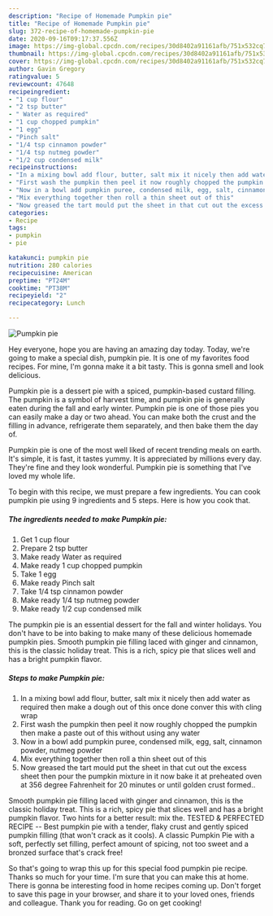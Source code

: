 ```yaml
---
description: "Recipe of Homemade Pumpkin pie"
title: "Recipe of Homemade Pumpkin pie"
slug: 372-recipe-of-homemade-pumpkin-pie
date: 2020-09-16T09:17:37.556Z
image: https://img-global.cpcdn.com/recipes/30d8402a91161afb/751x532cq70/pumpkin-pie-recipe-main-photo.jpg
thumbnail: https://img-global.cpcdn.com/recipes/30d8402a91161afb/751x532cq70/pumpkin-pie-recipe-main-photo.jpg
cover: https://img-global.cpcdn.com/recipes/30d8402a91161afb/751x532cq70/pumpkin-pie-recipe-main-photo.jpg
author: Gavin Gregory
ratingvalue: 5
reviewcount: 47648
recipeingredient:
- "1 cup flour"
- "2 tsp butter"
- " Water as required"
- "1 cup chopped pumpkin"
- "1 egg"
- "Pinch salt"
- "1/4 tsp cinnamon powder"
- "1/4 tsp nutmeg powder"
- "1/2 cup condensed milk"
recipeinstructions:
- "In a mixing bowl add flour, butter, salt mix it nicely then add water as required then make a dough out of this once done conver this with cling wrap"
- "First wash the pumpkin then peel it now roughly chopped the pumpkin then make a paste out of this without using any water"
- "Now in a bowl add pumpkin puree, condensed milk, egg, salt, cinnamon powder, nutmeg powder"
- "Mix everything together then roll a thin sheet out of this"
- "Now greased the tart mould put the sheet in that cut out the excess sheet then pour the pumpkin mixture in it now bake it at preheated oven at 356 degree Fahrenheit for 20 minutes or until golden crust formed.."
categories:
- Recipe
tags:
- pumpkin
- pie

katakunci: pumpkin pie 
nutrition: 280 calories
recipecuisine: American
preptime: "PT24M"
cooktime: "PT38M"
recipeyield: "2"
recipecategory: Lunch

---
```



![Pumpkin pie](https://img-global.cpcdn.com/recipes/30d8402a91161afb/751x532cq70/pumpkin-pie-recipe-main-photo.jpg)

Hey everyone, hope you are having an amazing day today. Today, we're going to make a special dish, pumpkin pie. It is one of my favorites food recipes. For mine, I'm gonna make it a bit tasty. This is gonna smell and look delicious.

Pumpkin pie is a dessert pie with a spiced, pumpkin-based custard filling. The pumpkin is a symbol of harvest time, and pumpkin pie is generally eaten during the fall and early winter. Pumpkin pie is one of those pies you can easily make a day or two ahead. You can make both the crust and the filling in advance, refrigerate them separately, and then bake them the day of.

Pumpkin pie is one of the most well liked of recent trending meals on earth. It's simple, it is fast, it tastes yummy. It is appreciated by millions every day. They're fine and they look wonderful. Pumpkin pie is something that I've loved my whole life.


To begin with this recipe, we must prepare a few ingredients. You can cook pumpkin pie using 9 ingredients and 5 steps. Here is how you cook that.

<!--inarticleads1-->

##### The ingredients needed to make Pumpkin pie:

1. Get 1 cup flour
1. Prepare 2 tsp butter
1. Make ready  Water as required
1. Make ready 1 cup chopped pumpkin
1. Take 1 egg
1. Make ready Pinch salt
1. Take 1/4 tsp cinnamon powder
1. Make ready 1/4 tsp nutmeg powder
1. Make ready 1/2 cup condensed milk


The pumpkin pie is an essential dessert for the fall and winter holidays. You don&#39;t have to be into baking to make many of these delicious homemade pumpkin pies. Smooth pumpkin pie filling laced with ginger and cinnamon, this is the classic holiday treat. This is a rich, spicy pie that slices well and has a bright pumpkin flavor. 

<!--inarticleads2-->

##### Steps to make Pumpkin pie:

1. In a mixing bowl add flour, butter, salt mix it nicely then add water as required then make a dough out of this once done conver this with cling wrap
1. First wash the pumpkin then peel it now roughly chopped the pumpkin then make a paste out of this without using any water
1. Now in a bowl add pumpkin puree, condensed milk, egg, salt, cinnamon powder, nutmeg powder
1. Mix everything together then roll a thin sheet out of this
1. Now greased the tart mould put the sheet in that cut out the excess sheet then pour the pumpkin mixture in it now bake it at preheated oven at 356 degree Fahrenheit for 20 minutes or until golden crust formed..


Smooth pumpkin pie filling laced with ginger and cinnamon, this is the classic holiday treat. This is a rich, spicy pie that slices well and has a bright pumpkin flavor. Two hints for a better result: mix the. TESTED &amp; PERFECTED RECIPE -- Best pumpkin pie with a tender, flaky crust and gently spiced pumpkin filling (that won&#39;t crack as it cools). A classic Pumpkin Pie with a soft, perfectly set filling, perfect amount of spicing, not too sweet and a bronzed surface that&#39;s crack free! 

So that's going to wrap this up for this special food pumpkin pie recipe. Thanks so much for your time. I'm sure that you can make this at home. There is gonna be interesting food in home recipes coming up. Don't forget to save this page in your browser, and share it to your loved ones, friends and colleague. Thank you for reading. Go on get cooking!
